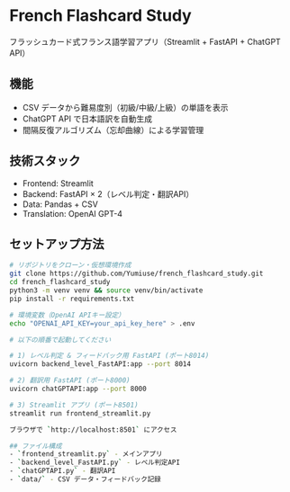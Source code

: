 # French Flashcard Study

フラッシュカード式フランス語学習アプリ（Streamlit + FastAPI + ChatGPT API）

## 機能
- CSV データから難易度別（初級/中級/上級）の単語を表示
- ChatGPT API で日本語訳を自動生成
- 間隔反復アルゴリズム（忘却曲線）による学習管理

## 技術スタック
- Frontend: Streamlit
- Backend: FastAPI × 2（レベル判定・翻訳API）
- Data: Pandas + CSV
- Translation: OpenAI GPT-4


## セットアップ方法

```bash
# リポジトリをクローン・仮想環境作成
git clone https://github.com/Yumiuse/french_flashcard_study.git
cd french_flashcard_study
python3 -m venv venv && source venv/bin/activate
pip install -r requirements.txt

# 環境変数（OpenAI APIキー設定）
echo "OPENAI_API_KEY=your_api_key_here" > .env

# 以下の順番で起動してください

# 1) レベル判定 & フィードバック用 FastAPI (ポート8014)
uvicorn backend_level_FastAPI:app --port 8014

# 2) 翻訳用 FastAPI (ポート8000)
uvicorn chatGPTAPI:app --port 8000

# 3) Streamlit アプリ (ポート8501)
streamlit run frontend_streamlit.py

ブラウザで `http://localhost:8501` にアクセス

## ファイル構成
- `frontend_streamlit.py` - メインアプリ
- `backend_level_FastAPI.py` - レベル判定API
- `chatGPTAPI.py` - 翻訳API  
- `data/` - CSV データ・フィードバック記録
